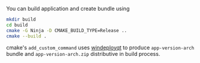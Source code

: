 You can build application and create bundle using

```bash
mkdir build
cd build
cmake -G Ninja -D CMAKE_BUILD_TYPE=Release ..
cmake --build .
```

cmake's `add_custom_command` uses [windeployqt](https://doc.qt.io/qt-5/windows-deployment.html) to produce `app-version-arch` bundle and `app-version-arch.zip` distributive in build process.